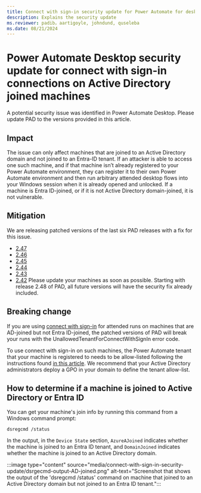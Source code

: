 ```yaml
---
title: Connect with sign-in security update for Power Automate for desktop on domain-joined machines
description: Explains the security update 
ms.reviewer: padib，aartigoyle, johndund, quseleba
ms.date: 08/21/2024
---
```

# Power Automate Desktop security update for connect with sign-in connections on Active Directory joined machines

A potential security issue was identified in Power Automate Desktop. Please update PAD to the versions provided in this article.

## Impact
 
The issue can only affect machines that are joined to an Active Directory domain and not joined to an Entra-ID tenant.
If an attacker is able to access one such machine, and if that machine isn’t already registered to your Power Automate environment, they can register it to their own Power Automate environment and then run arbitrary attended desktop flows into your Windows session when it is already opened and unlocked.
If a machine is Entra ID-joined, or if it is not Active Directory domain-joined, it is not vulnerable.

## Mitigation

We are releasing patched versions of the last six PAD releases with a fix for this issue.
* [2.47](https://go.microsoft.com/fwlink/?linkid=2283602)
* [2.46](https://go.microsoft.com/fwlink/?linkid=2283601)
* [2.45](https://go.microsoft.com/fwlink/?linkid=2283504)
* [2.44](https://go.microsoft.com/fwlink/?linkid=2283503)
* [2.43](https://go.microsoft.com/fwlink/?linkid=2283280)
* [2.42](https://go.microsoft.com/fwlink/?linkid=2283279)
Please update your machines as soon as possible. Starting with release 2.48 of PAD, all future versions will have the security fix already included.

## Breaking change
 
If you are using [connect with sign-in](/power-automate/desktop-flows/desktop-flow-connections#connect-with-sign-in-for-attended-runs) for attended runs on machines that are AD-joined but not Entra ID-joined, the patched versions of PAD will break your runs with the UnallowedTenantForConnectWithSignIn error code.

To use connect with sign-in on such machines, the Power Automate tenant that your machine is registered to needs to be allow-listed following the instructions found [in this article]().
We recommend that your Active Directory administrators deploy a GPO in your domain to define the tenant allow-list.

## How to determine if a machine is joined to Active Directory or Entra ID

You can get your machine's join info by running this command from a Windows command prompt:

```CMD
dsregcmd /status
```

In the output, in the `Device State` section, `AzureAJoined` indicates whether the machine is joined to an Entra ID tenant, and `DomainJoined` indicates whether the machine is joined to an Active Directory domain.

:::image type="content" source="media/connect-with-sign-in-security-update/dsrgecmd-output-AD-joined.png" alt-text="Screenshot that shows the output of the 'dsregcmd /status' command on machine that joined to an Active Directory domain but not joined to an Entra ID tenant.":::
